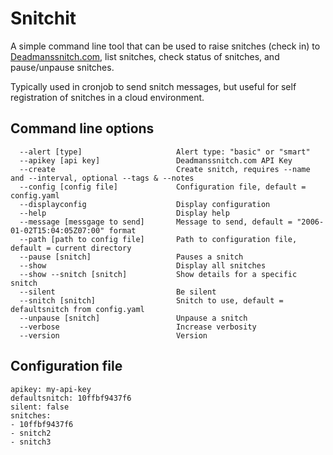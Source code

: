 # Snitchit

A simple command line tool that can be used to raise snitches (check in) to [Deadmanssnitch.com](https://deadmanssnitch.com), list snitches, check status of snitches, and pause/unpause snitches.

Typically used in cronjob to send snitch messages, but useful for self registration of snitches in a cloud environment. 


## Command line options
```
  --alert [type]                     Alert type: "basic" or "smart"
  --apikey [api key]                 Deadmanssnitch.com API Key
  --create                           Create snitch, requires --name and --interval, optional --tags & --notes
  --config [config file]             Configuration file, default = config.yaml
  --displayconfig                    Display configuration
  --help                             Display help
  --message [messgage to send]       Message to send, default = "2006-01-02T15:04:05Z07:00" format
  --path [path to config file]       Path to configuration file, default = current directory
  --pause [snitch]                   Pauses a snitch
  --show                             Display all snitches
  --show --snitch [snitch]           Show details for a specific snitch
  --silent                           Be silent
  --snitch [snitch]                  Snitch to use, default = defaultsnitch from config.yaml
  --unpause [snitch]                 Unpause a snitch
  --verbose                          Increase verbosity
  --version                          Version
```

## Configuration file
```
apikey: my-api-key
defaultsnitch: 10ffbf9437f6
silent: false
snitches:
- 10ffbf9437f6
- snitch2
- snitch3
```
